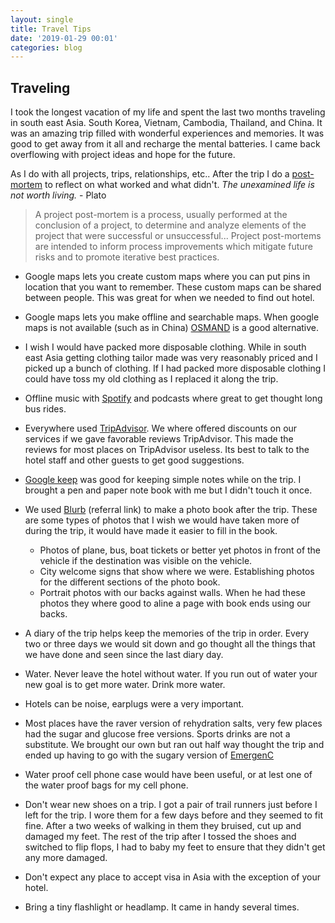 ```yaml
---
layout: single
title: Travel Tips
date: '2019-01-29 00:01'
categories: blog
---
```


## Traveling

I took the longest vacation of my life and spent the last two months traveling in south east Asia. South Korea, Vietnam, Cambodia, Thailand, and China. It was an amazing trip filled with wonderful experiences and memories. It was good to get away from it all and recharge the mental batteries. I came back overflowing with project ideas and hope for the future. 

As I do with all projects, trips, relationships, etc.. After the trip I do a [post-mortem](https://en.wikipedia.org/wiki/Postmortem_documentation) to reflect on what worked and what didn't. *The unexamined life is not worth living.* - Plato

> A project post-mortem is a process, usually performed at the conclusion of a project, to determine and analyze elements of the project that were successful or unsuccessful... Project post-mortems are intended to inform process improvements which mitigate future risks and to promote iterative best practices.

- Google maps lets you create custom maps where you can put pins in location that you want to remember. These custom maps can be shared between people. This was great for when we needed to find out hotel. 

- Google maps lets you make offline and searchable maps. When google maps is not available (such as in China) [OSMAND](https://osmand.net/) is a good alternative.

- I wish I would have packed more disposable clothing. While in south east Asia getting clothing tailor made was very reasonably priced and I picked up a bunch of clothing. If I had packed more disposable clothing I could have toss my old clothing as I replaced it along the trip. 

- Offline music with [Spotify](https://www.spotify.com) and podcasts where great to get thought long bus rides. 

- Everywhere used [TripAdvisor](https://www.tripadvisor.ca/). We where offered discounts on our services if we gave favorable reviews TripAdvisor. This made the reviews for most places on TripAdvisor useless. Its best to talk to the hotel staff and other guests to get good suggestions. 

- [Google keep](https://keep.google.com/) was good for keeping simple notes while on the trip. I brought a pen and paper note book with me but I didn't touch it once. 

- We used [Blurb](https://www.talkable.com/x/3w19Zj) (referral link) to make a photo book after the trip. These are some types of photos that I wish we would have taken more of during the trip, it would have made it easier to fill in the book. 
   - Photos of plane, bus, boat tickets or better yet photos in front of the vehicle if the destination was visible on the vehicle. 
   - City welcome signs that show where we were. Establishing photos for the different sections of the photo book. 
   - Portrait photos with our backs against walls. When he had these photos they where good to aline a page with book ends using our backs. 

- A diary of the trip helps keep the memories of the trip in order. Every two or three days we would sit down and go thought all the things that we have done and seen since the last diary day. 

- Water. Never leave the hotel without water. If you run out of water your new goal is to get more water. Drink more water. 

- Hotels can be noise, earplugs were a very important. 

- Most places have the raver version of rehydration salts, very few places had the sugar and glucose free versions. Sports drinks are not a substitute. We brought  our own but ran out half way thought the trip and ended up having to go with the sugary version of [EmergenC](https://www.emergenc.com/)

- Water proof cell phone case would have been useful, or at lest one of the water proof bags for my cell phone.

- Don't wear new shoes on a trip. I got a pair of trail runners just before I left for the trip. I wore them for a few days before and they seemed to fit fine. After a two weeks of walking in them they bruised, cut up and damaged my feet. The rest of the trip after I tossed the shoes and switched to flip flops, I had to baby my feet to ensure that they didn't get any more damaged. 

- Don't expect any place to accept visa in Asia with the exception of your hotel. 

- Bring a tiny flashlight or headlamp. It came in handy several times. 
